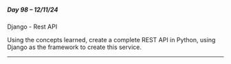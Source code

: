 ##### Day 98 – 12/11/24

Django - Rest API

Using the concepts learned, create a complete REST API in Python, using Django as the framework to create this service.

---